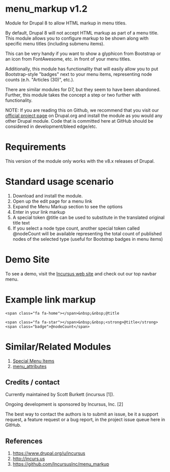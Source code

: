 # menu_markup v1.2
Module for Drupal 8 to allow HTML markup in menu titles.

By default, Drupal 8 will not accept HTML markup as part of a menu title. This module allows you to configure markup to be shown along with specific menu titles (including submenu items).

This can be very handy if you want to show a glyphicon from Bootstrap or an icon from FontAwesome, etc. in front of your menu titles.

Additionally, this module has functionality that will easily allow you to put Bootstrap-style "badges" next to your menu items, representing node counts (e.h. "Articles (30)", etc.).

There are similar modules for D7, but they seem to have been abandoned. Further, this module takes the concept a step or two further with functionality.

NOTE: If you are reading this on Github, we recommend that you visit our <a href="https://www.drupal.org/project/menu_markup">official project page</a> on Drupal.org and install the module as you would any other Drupal module. Code that is committed here at GitHub should be considered in development/bleed edge/etc. 

# Requirements
This version of the module only works with the v8.x releases of Drupal.

# Standard usage scenario
1. Download and install the module.
2. Open up the edit page for a menu link
3. Expand the Menu Markup section to see the options
4. Enter in your link markup
5. A special token @title can be used to substitute in the translated original title text
6. If you select a node type count, another special token called @nodeCount will be available representing the total count of published nodes of the selected type (useful for Bootstrap badges in menu items)

# Demo Site
To see a demo, visit the <a href="http://incurs.us" target="_blank">Incursus web site</a> and check out our top navbar menu.

# Example link markup

```
<span class="fa fa-home"></span>&nbsp;&nbsp;@title
```
```
<span class="fa fa-star"></span>&nbsp;&nbsp;<strong>@title</strong> <span class="badge">@nodeCount</span>
```

# Similar/Related Modules

1. <a href="https://www.drupal.org/project/special_menu_items">Special Menu Items</a>
2. <a href="https://www.drupal.org/project/menu_attributes">menu_attributes</a>

Credits / contact
-------------------------------------------------------------------
Currently maintained by Scott Burkett (incursus [1]).

Ongoing development is sponsored by Incursus, Inc. [2]

The best way to contact the authors is to submit an issue, be it a support request, a feature request or a bug report, in the project issue queue here in GitHub.

References
-------------------------------------------------------------------
1. https://www.drupal.org/u/incursus
2. http://incurs.us
3. https://github.com/IncursusInc/menu_markup
